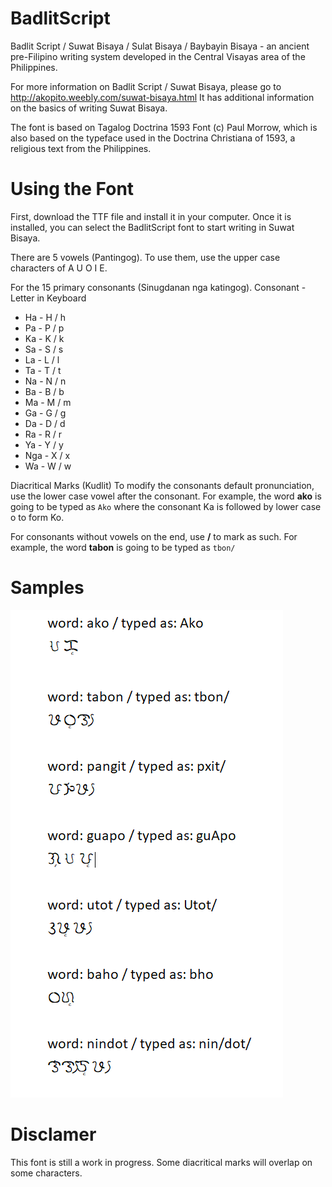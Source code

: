 # BadlitScript
Badlit Script / Suwat Bisaya / Sulat Bisaya / Baybayin Bisaya - an ancient pre-Filipino writing system developed in the Central Visayas area of the Philippines.

For more information on Badlit Script / Suwat Bisaya, please go to http://akopito.weebly.com/suwat-bisaya.html
It has additional information on the basics of writing Suwat Bisaya.

The font is based on Tagalog Doctrina 1593 Font (c) Paul Morrow, which is also based on the typeface used in the Doctrina Christiana of 1593, a religious text from the Philippines.

# Using the Font
First, download the TTF file and install it in your computer. Once it is installed, you can select the BadlitScript font to start writing in Suwat Bisaya.

There are 5 vowels (Pantingog). 
To use them, use the upper case characters of A U O I E.

For the 15 primary consonants (Sinugdanan nga katingog).
Consonant - Letter in Keyboard
* Ha - H / h
* Pa - P / p
* Ka - K / k
* Sa - S / s
* La - L / l
* Ta - T / t
* Na - N / n
* Ba - B / b
* Ma - M / m
* Ga - G / g
* Da - D / d
* Ra - R / r
* Ya - Y / y
* Nga - X / x
* Wa - W / w

Diacritical Marks (Kudlit)
To modify the consonants default pronunciation, use the lower case vowel after the consonant.
For example, the word **ako** is going to be typed as `Ako` where the consonant Ka is followed by lower case o to form Ko.

For consonants without vowels on the end, use **/** to mark as such.
For example, the word **tabon** is going to be typed as `tbon/`

# Samples
![alt text](https://github.com/andrewloable/BadlitScript/blob/master/badlit%20scipt%20samples.PNG "Badlit Script Samples")

# Disclamer
This font is still a work in progress. Some diacritical marks will overlap on some characters.
